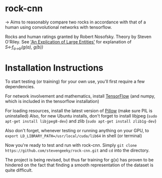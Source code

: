 # rock-cnn

&rarr; Aims to reasonably compare two rocks in accordance with that of a human using convolutional networks with tensorflow.

Rocks and human ratings granted by Robert Nosofsky.
Theory by Steven O'Riley.
See ['An Explication of Large Entities'](https://docs.google.com/document/d/1WpAlT9FFR2_7rEWqicd9v34EIlS_dnuNM8uViNFMGII/edit?usp=sharing) for explanation of _S&larr;f<sub>a&rarr;b</sub>(g(a), g(b))_

# Installation Instructions
To start testing (or training) for your own use, you'll first require a few dependencies.

For network involvement and mathematics, install [TensorFlow](https://www.tensorflow.org/versions/r0.9/get_started/os_setup.html#pip-installation) (and numpy, which is included in the tensorflow installation)

For loading resources, install the latest version of [Pillow](https://pypi.python.org/pypi/Pillow) (make sure PIL is uninstalled)
Also, for new Ubuntu installs, don't forget to install libjpeg (`sudo apt-get install libjpeg8-dev`) and zlib (`sudo apt-get install zlib1g-dev`)

Also don't forget, whenever testing or running anything on your GPU, to `export LD_LIBRARY_PATH=/usr/local/cuda/lib64` in shell (or terminal)

Now you're ready to test and run with rock-cnn.
Simply `git clone https://github.com/stevengeeky/rock-cnn.git` and `cd` into the directory.

The project is being revised, but thus far training for g(x) has proven to be hindered on the fact that finding a smooth representation of the dataset is quite difficult.
